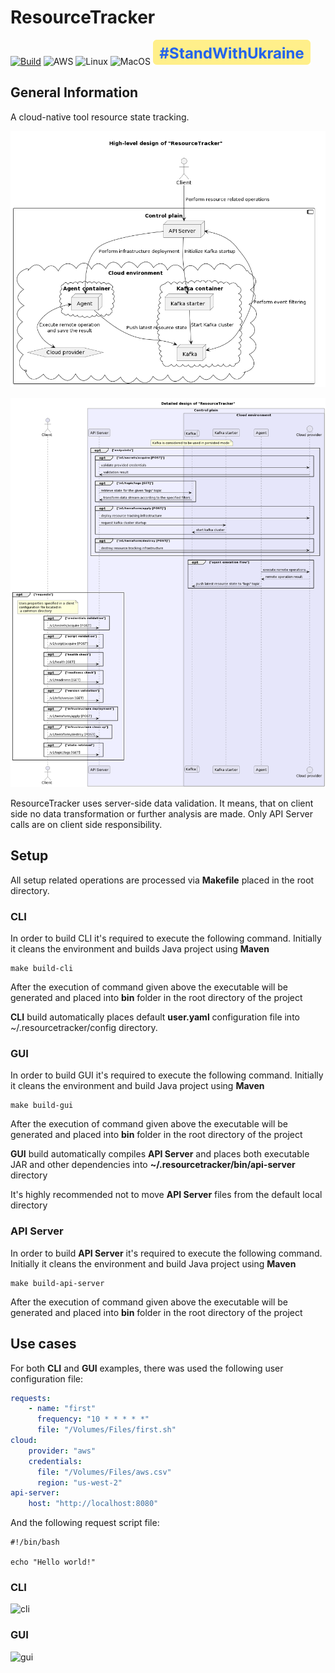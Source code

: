 # ResourceTracker

[![Build](https://github.com/YarikRevich/ResourceTracker/actions/workflows/build.yml/badge.svg)](https://github.com/YarikRevich/ResourceTracker/actions/workflows/build.yml)
![AWS](https://img.shields.io/badge/AWS-%23FF9900.svg?style=for-the-badge&logo=amazon-aws&logoColor=white)
![Linux](https://img.shields.io/badge/Linux-FCC624?style=for-the-badge&logo=linux&logoColor=black)
![MacOS](https://img.shields.io/badge/MacOS-8773f5?style=for-the-badge&logo=macos&logoColor=black)
[![StandWithUkraine](https://raw.githubusercontent.com/vshymanskyy/StandWithUkraine/main/badges/StandWithUkraine.svg)](https://github.com/vshymanskyy/StandWithUkraine/blob/main/docs/README.md)

## General Information

A cloud-native tool resource state tracking.

![](./docs/high-level-design.png)

![](./docs/detailed-design.png)

ResourceTracker uses server-side data validation. It means, that on client side no data transformation or further analysis are made.
Only API Server calls are on client side responsibility. 

## Setup

All setup related operations are processed via **Makefile** placed in the root directory.

### CLI

In order to build CLI it's required to execute the following command. Initially it cleans the environment and builds Java project using **Maven**
```shell
make build-cli
```

After the execution of command given above the executable will be generated and placed into **bin** folder in the root directory of the project

**CLI** build automatically places default **user.yaml** configuration file into ~/.resourcetracker/config directory.

### GUI

In order to build GUI it's required to execute the following command. Initially it cleans the environment and build Java project using **Maven**
```shell
make build-gui
```

After the execution of command given above the executable will be generated and placed into **bin** folder in the root directory of the project

**GUI** build automatically compiles **API Server** and places both executable JAR and other dependencies into **~/.resourcetracker/bin/api-server** directory

It's highly recommended not to move **API Server** files from the default local directory

### API Server

In order to build **API Server** it's required to execute the following command. Initially it cleans the environment and build Java project using **Maven**
```shell
make build-api-server
```

After the execution of command given above the executable will be generated and placed into **bin** folder in the root directory of the project

## Use cases

For both **CLI** and **GUI** examples, there was used the following user configuration file:
```yaml
requests:
    - name: "first"
      frequency: "10 * * * * *"
      file: "/Volumes/Files/first.sh"
cloud:
    provider: "aws"
    credentials:
      file: "/Volumes/Files/aws.csv"
      region: "us-west-2"
api-server:
    host: "http://localhost:8080"
```

And the following request script file:
```shell
#!/bin/bash

echo "Hello world!"
```

### CLI

![cli](./docs/example/cli.gif)

### GUI

![gui](./docs/example/gui.gif)